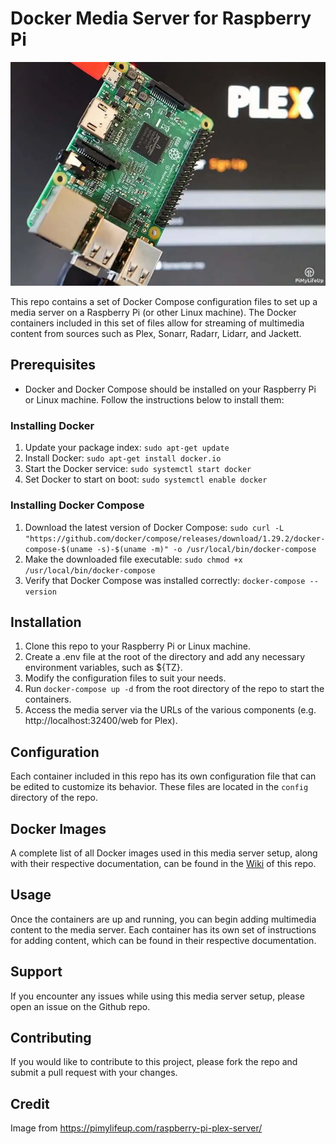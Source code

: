 # Docker Media Server for Raspberry Pi

![Raspberry Pi with media server](raspberry-pi-media-server.png)

This repo contains a set of Docker Compose configuration files to set up a media server on a Raspberry Pi (or other Linux machine). The Docker containers included in this set of files allow for streaming of multimedia content from sources such as Plex, Sonarr, Radarr, Lidarr, and Jackett.

## Prerequisites

- Docker and Docker Compose should be installed on your Raspberry Pi or Linux machine. Follow the instructions below to install them:

### Installing Docker

1. Update your package index: `sudo apt-get update`
2. Install Docker: `sudo apt-get install docker.io`
3. Start the Docker service: `sudo systemctl start docker`
4. Set Docker to start on boot: `sudo systemctl enable docker`

### Installing Docker Compose

1. Download the latest version of Docker Compose: `sudo curl -L "https://github.com/docker/compose/releases/download/1.29.2/docker-compose-$(uname -s)-$(uname -m)" -o /usr/local/bin/docker-compose`
2. Make the downloaded file executable: `sudo chmod +x /usr/local/bin/docker-compose`
3. Verify that Docker Compose was installed correctly: `docker-compose --version`

## Installation

1. Clone this repo to your Raspberry Pi or Linux machine.
2. Create a .env file at the root of the directory and add any necessary environment variables, such as ${TZ}.
3. Modify the configuration files to suit your needs.
4. Run `docker-compose up -d` from the root directory of the repo to start the containers.
5. Access the media server via the URLs of the various components (e.g. http://localhost:32400/web for Plex).

## Configuration

Each container included in this repo has its own configuration file that can be edited to customize its behavior. These files are located in the `config` directory of the repo.

## Docker Images

A complete list of all Docker images used in this media server setup, along with their respective documentation, can be found in the [Wiki](https://github.com/therundmc/docker-media-server-rspbr/wiki) of this repo.

## Usage

Once the containers are up and running, you can begin adding multimedia content to the media server. Each container has its own set of instructions for adding content, which can be found in their respective documentation.

## Support

If you encounter any issues while using this media server setup, please open an issue on the Github repo.

## Contributing

If you would like to contribute to this project, please fork the repo and submit a pull request with your changes.


## Credit

Image from https://pimylifeup.com/raspberry-pi-plex-server/
